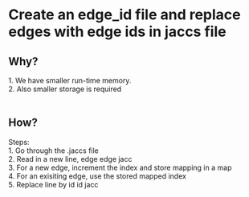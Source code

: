 <h1>Create an edge_id file and replace edges with edge ids in jaccs file</h1>
<h2>Why?</h2>
1. We have smaller run-time memory.</br>
2. Also smaller storage is required</br></br>

<h2>How?</h2>
Steps:</br>
1. Go through the .jaccs file</br>
2. Read in a new line, edge edge jacc</br>
3. For a new edge, increment the index and store mapping in a map</br>
4. For an exisiting edge, use the stored mapped index</br>
5. Replace line by id id jacc</br>

 

